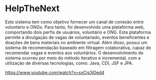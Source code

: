 # HelpTheNext

Este sistema tem como objetivo fornecer um canal de conexão entre voluntário e ONGs. Para tanto, foi
desenvolvido uma plataforma web, comportando dois perfis de usuários, voluntário e ONG.
Esta plataforma permite a divulgação de vagas de voluntariado, eventos beneficentes e
doações de bens materiais no ambiente virtual. Além disso, possui um sistema de
recomendação baseado em filtragem colaborativa, capaz de recomendar vagas e eventos
aos voluntários. O desenvolvimento do sistema ocorreu por meio do método iterativo e
incremental, com a utilização de diversas tecnologias, como: Java, CDI, JSF e JPA.

https://www.youtube.com/watch?v=sxCjs3jDed4

